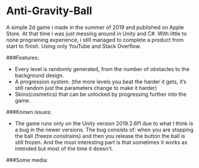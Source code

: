 # Anti-Gravity-Ball
A simple 2d game i made in the summer of 2019 and published on Apple Store.
At that time i was just messing around in Unity and C#. With little to none programing experience, i still managed to complete a product from start to finish. Using only YouTube and Stack Overflow. 

###Features:
* Every level is randomly generated, from the number of obstacles to the background design.
* A progression system. (the more levels you beat the harder it gets, it’s still random just the parameters change to make it harder)
* Skins(cosmetics) that can be unlocked by progressing further into the game.

###Known issues:
* The game runs only on the Unity version 2019.2.6f1 due to what I think is a bug in the newer versions. The bug consists of: when you are stopping the ball (freeze constrains) and then you release the button the ball is still frozen. And the most interesting part is that sometimes it works as intended but most of the time it doesn't.

###Some media:
